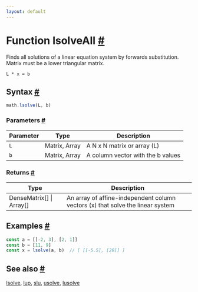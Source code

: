 ```yaml
---
layout: default
---
```


<!-- Note: This file is automatically generated from source code comments. Changes made in this file will be overridden. -->

<h1 id="function-lsolveall">Function lsolveAll <a href="#function-lsolveall" title="Permalink">#</a></h1>

Finds all solutions of a linear equation system by forwards substitution. Matrix must be a lower triangular matrix.

`L * x = b`


<h2 id="syntax">Syntax <a href="#syntax" title="Permalink">#</a></h2>

```js
math.lsolve(L, b)
```

<h3 id="parameters">Parameters <a href="#parameters" title="Permalink">#</a></h3>

Parameter | Type | Description
--------- | ---- | -----------
`L` | Matrix, Array | A N x N matrix or array (L)
`b` | Matrix, Array | A column vector with the b values

<h3 id="returns">Returns <a href="#returns" title="Permalink">#</a></h3>

Type | Description
---- | -----------
DenseMatrix[] &#124; Array[] | An array of affine-independent column vectors (x) that solve the linear system


<h2 id="examples">Examples <a href="#examples" title="Permalink">#</a></h2>

```js
const a = [[-2, 3], [2, 1]]
const b = [11, 9]
const x = lsolve(a, b)  // [ [[-5.5], [20]] ]
```


<h2 id="see-also">See also <a href="#see-also" title="Permalink">#</a></h2>

[lsolve](lsolve.html),
[lup](lup.html),
[slu](slu.html),
[usolve](usolve.html),
[lusolve](lusolve.html)
